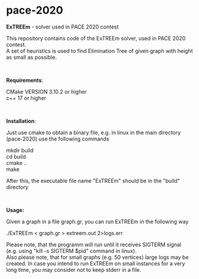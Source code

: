 # pace-2020

**ExTREEm** - solver used in PACE 2020 contest

This repository contains code of the ExTREEm solver, used in PACE 2020 contest.
<br>
A set of heuristics is used to find Elimination Tree of given graph with height as small as possible.

<br>


**Requirements**:

CMake VERSION 3.10.2 or higher<br>
c++ 17 or higher

<br>

**Installation**:

Just use cmake to obtain a binary file, e.g. in linux in the main directory (pace-2020) use the following commands

mkdir build<br>
cd build<br>
cmake ..<br>
make

After this, the executable file name "ExTREEm" should be in the "build" directory

<br>

**Usage:**

Given a graph in a file graph.gr, you can run ExTREEm in the following way
 
./ExTREEm < graph.gr > extreem.out 2>logs.err


Please note, that the programm will run until it receives SIGTERM signal (e.g. using "kill -s SIGTERM $pid" command in linux).<br>
Also please note, that for small graphs (e.g. 50 vertices) large logs may be created. In case you intend to run ExTREEm on small instances for a very long time, you may consider not to keep stderr in a file.